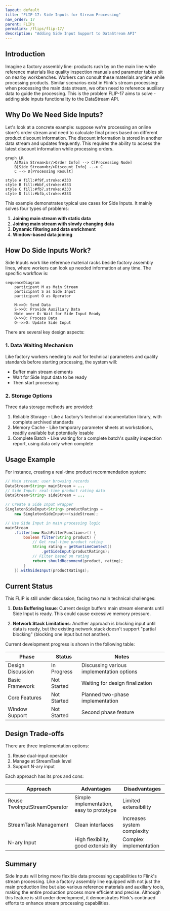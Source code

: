 ```yaml
---
layout: default
title: "FLIP-17: Side Inputs for Stream Processing"
nav_order: 17
parent: FLIPs
permalink: /flips/flip-17/
description: "Adding Side Input Support to DataStream API"
---
```


## Introduction

Imagine a factory assembly line: products rush by on the main line while reference materials like quality inspection manuals and parameter tables sit on nearby workbenches. Workers can consult these materials anytime while processing products. Similar scenarios exist in Flink's stream processing: when processing the main data stream, we often need to reference auxiliary data to guide the processing. This is the problem FLIP-17 aims to solve - adding side inputs functionality to the DataStream API.

## Why Do We Need Side Inputs?

Let's look at a concrete example: suppose we're processing an online store's order stream and need to calculate final prices based on different product discount information. The discount information is stored in another data stream and updates frequently. This requires the ability to access the latest discount information while processing orders.

```mermaid
graph LR
    A[Main Stream<br/>Order Info] --> C[Processing Node]
    B[Side Stream<br/>Discount Info] -.-> C
    C --> D[Processing Result]
    
style A fill:#f9f,stroke:#333
style B fill:#bbf,stroke:#333
style C fill:#fb7,stroke:#333
style D fill:#bfb,stroke:#333
```

This example demonstrates typical use cases for Side Inputs. It mainly solves four types of problems:

1. **Joining main stream with static data**
2. **Joining main stream with slowly changing data**
3. **Dynamic filtering and data enrichment**
4. **Window-based data joining**

## How Do Side Inputs Work?

Side Inputs work like reference material racks beside factory assembly lines, where workers can look up needed information at any time. The specific workflow is:

```mermaid
sequenceDiagram
    participant M as Main Stream
    participant S as Side Input
    participant O as Operator
    
    M->>O: Send Data
    S->>O: Provide Auxiliary Data
    Note over O: Wait for Side Input Ready
    O->>O: Process Data
    O-->>O: Update Side Input
```

There are several key design aspects:

### 1. Data Waiting Mechanism

Like factory workers needing to wait for technical parameters and quality standards before starting processing, the system will:
- Buffer main stream elements
- Wait for Side Input data to be ready
- Then start processing

### 2. Storage Options

Three data storage methods are provided:
1. Reliable Storage - Like a factory's technical documentation library, with complete archived standards
2. Memory Cache - Like temporary parameter sheets at workstations, readily available but potentially losable
3. Complete Batch - Like waiting for a complete batch's quality inspection report, using data only when complete

## Usage Example

For instance, creating a real-time product recommendation system:

```java
// Main stream: user browsing records
DataStream<String> mainStream = ...
// Side Input: real-time product rating data
DataStream<String> sideStream = ...

// Create a Side Input wrapper
SingletonSideInput<String> productRatings = 
    new SingletonSideInput<>(sideStream);

// Use Side Input in main processing logic
mainStream
    .filter(new RichFilterFunction<>() {
        boolean filter(String product) {
            // Get real-time product rating
            String rating = getRuntimeContext()
                .getSideInput(productRatings);
            // Filter based on rating
            return shouldRecommend(product, rating);
        }
    }).withSideInput(productRatings);
```

## Current Status

This FLIP is still under discussion, facing two main technical challenges:

1. **Data Buffering Issue**:
Current design buffers main stream elements until Side Input is ready. This could cause excessive memory pressure.

2. **Network Stack Limitations**:
Another approach is blocking input until data is ready, but the existing network stack doesn't support "partial blocking" (blocking one input but not another).

Current development progress is shown in the following table:

| Phase | Status | Notes |
|-------|--------|-------|
| Design Discussion | In Progress | Discussing various implementation options |
| Basic Framework | Not Started | Waiting for design finalization |
| Core Features | Not Started | Planned two-phase implementation |
| Window Support | Not Started | Second phase feature |

## Design Trade-offs

There are three implementation options:

1. Reuse dual-input operator
2. Manage at StreamTask level
3. Support N-ary input

Each approach has its pros and cons:

| Approach | Advantages | Disadvantages |
|----------|------------|---------------|
| Reuse TwoInputStreamOperator | Simple implementation, easy to prototype | Limited extensibility |
| StreamTask Management | Clean interfaces | Increases system complexity |
| N-ary Input | High flexibility, good extensibility | Complex implementation |

## Summary

Side Inputs will bring more flexible data processing capabilities to Flink's stream processing. Like a factory assembly line equipped with not just the main production line but also various reference materials and auxiliary tools, making the entire production process more efficient and precise. Although this feature is still under development, it demonstrates Flink's continued efforts to enhance stream processing capabilities.
